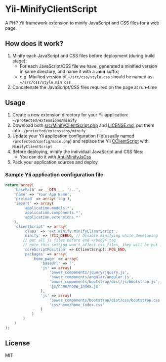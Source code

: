 # Yii-MinifyClientScript #
A PHP [Yii framework](http://www.yiiframework.com/ "Yii Framework Home") extension to minify JavaScript and CSS files for a web page. 

## How does it work? ##

1. Minify each JavaScript and CSS files before deployment (during build stage):
	- For each JavaScript/CSS file we have, generated a minified version in same directory, and name it with a **.min** suffix;
	- e.g. Minified version of `~/src/css/style.css` should be named as `~/src/css/style.min.css`
2. Concatenate the JavaScript/CSS files required on the page at run-time


## Usage ##

1. Create a new extension directory for your Yii application: `~/protected/extensions/minify`
2. Download both [src/MinifyClientScript.php](https://github.com/yanli0303/Yii-MinifyClientScript/blob/master/src/MinifyClientScript.php) and [LICENSE.md](https://github.com/yanli0303/Yii-MinifyClientScript/blob/master/LICENSE.md), put them into `~/protected/extensions/minify`
3. Update your Yii application configuration file(usually named `/protected/config/main.php`) and replace the Yii [CClientScript](http://www.yiiframework.com/doc/api/1.1/CClientScript) with `MinifyClientScript`
4. Before deploying, minify the individual JavaScript and CSS files:
	- You can do it with [Ant-MinifyJsCss](https://github.com/yanli0303/Ant-MinifyJsCss)
5. Pack your application sources and deploy 

### Sample Yii application configuration file ###

```PHP	
return array(
    'basePath' => __DIR__ . '/..',
    'name' => 'Your App Name',
    'preload' => array('log'),
    'import' => array(
        'application.models.*',
        'application.components.*',
        'application.extensions.*'
    ),
    'clientScript' => array(
        'class' => 'ext.minify.MinifyClientScript',
        'minify' => !YII_DEBUG, // Disable minifying while developing
        // put all js files before end </body> tag
        // note this setting won't affect css files, they will be put in <head>
        'coreScriptPosition' => CClientScript::POS_END,
        'packages' => array(
            'home_page' => array(
                'baseUrl' => '',
                'js' => array(
                    'bower_components/jquery/jquery.js',
                    'bower_components/angular/angular.js',
                    'bower_components/bootstrap/dist/js/bootstrap.js',
                    'js/home/home_index.js'
                ),
                'js' => array(
                    'bower_components/bootstrap/dist/css/bootstrap.css',
                    'css/home/home_index.css'
                )
            )
        )
    )
);
```

## License ##
MIT